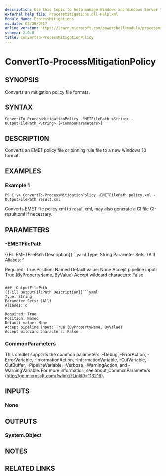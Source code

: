 ```yaml
---
description: Use this topic to help manage Windows and Windows Server technologies with Windows PowerShell.
external help file: ProcessMitigations.dll-Help.xml
Module Name: ProcessMitigations
ms.date: 03/29/2017
online version: https://learn.microsoft.com/powershell/module/processmitigations/convertto-processmitigationpolicy?view=windowsserver2016-ps&wt.mc_id=ps-gethelp
schema: 2.0.0
title: ConvertTo-ProcessMitigationPolicy
---
```


# ConvertTo-ProcessMitigationPolicy

## SYNOPSIS
Converts an mitigation policy file formats.

## SYNTAX

```
ConvertTo-ProcessMitigationPolicy -EMETFilePath <String> -OutputFilePath <String> [<CommonParameters>]
```

## DESCRIPTION
Converts an EMET policy file or pinning rule file to a new Windows 10 format.

## EXAMPLES

### Example 1
```
PS C:\> ConvertTo-ProcessMitigationPolicy -EMETFilePath policy.xml -OutputFilePath result.xml
```

Converts EMET file policy.xml to result.xml, may also generate a CI file CI-result.xml if necessary.

## PARAMETERS

### -EMETFilePath
{{Fill EMETFilePath Description}}```yaml
Type: String
Parameter Sets: (All)
Aliases: f

Required: True
Position: Named
Default value: None
Accept pipeline input: True (ByPropertyName, ByValue)
Accept wildcard characters: False
```

### -OutputFilePath
{{Fill OutputFilePath Description}}```yaml
Type: String
Parameter Sets: (All)
Aliases: o

Required: True
Position: Named
Default value: None
Accept pipeline input: True (ByPropertyName, ByValue)
Accept wildcard characters: False
```

### CommonParameters
This cmdlet supports the common parameters: -Debug, -ErrorAction, -ErrorVariable, -InformationAction, -InformationVariable, -OutVariable, -OutBuffer, -PipelineVariable, -Verbose, -WarningAction, and -WarningVariable. For more information, see about_CommonParameters (http://go.microsoft.com/fwlink/?LinkID=113216).

## INPUTS

### None

## OUTPUTS

### System.Object

## NOTES

## RELATED LINKS

